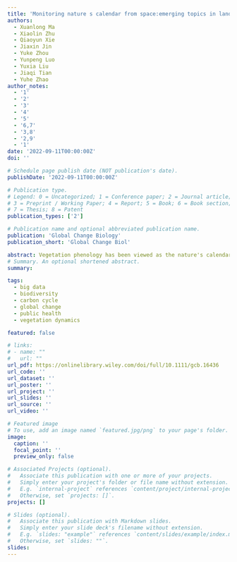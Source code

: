 ```yaml
---
title: 'Monitoring nature s calendar from space:emerging topics in land surface phenology and associated opportunities for science applications'
authors:
  - Xuanlong Ma
  - Xiaolin Zhu
  - Qiaoyun Xie
  - Jiaxin Jin
  - Yuke Zhou
  - Yunpeng Luo
  - Yuxia Liu
  - Jiaqi Tian
  - Yuhe Zhao 
author_notes:
  - '1'
  - '2'
  - '3'
  - '4'
  - '5'
  - '6,7'
  - '3,8'
  - '2,9'
  - '1'
date: '2022-09-11T00:00:00Z'
doi: ''

# Schedule page publish date (NOT publication's date).
publishDate: '2022-09-11T00:00:00Z'

# Publication type.
# Legend: 0 = Uncategorized; 1 = Conference paper; 2 = Journal article;
# 3 = Preprint / Working Paper; 4 = Report; 5 = Book; 6 = Book section;
# 7 = Thesis; 8 = Patent
publication_types: ['2']

# Publication name and optional abbreviated publication name.
publication: 'Global Change Biology'
publication_short: 'Global Change Biol'

abstract: Vegetation phenology has been viewed as the nature's calendar and an integrative in-dicator of plant-climate interactions. The correct representation of vegetation phenol-ogy is important for models to accurately simulate the exchange of carbon, water, and energy between the vegetated land surface and the atmosphere. Remote sensing has advanced the monitoring of vegetation phenology by providing spatially and temporally continuous data that together with conventional ground observations offers a unique contribution to our knowledge about the environmental impact on ecosystems as well as the ecological adaptations and feedback to global climate change. Land surface phe-nology (LSP) is defined as the use of satellites to monitor seasonal dynamics in vegetated land surfaces and to estimate phenological transition dates. LSP, as an interdisciplinary subject among remote sensing, ecology, and biometeorology, has undergone rapid de-velopment over the past few decades. Recent advances in sensor technologies, as well as data fusion techniques, have enabled novel phenology retrieval algorithms that re-fine phenology details at even higher spatiotemporal resolutions, providing new insights into ecosystem dynamics. As such, here we summarize the recent advances in LSP and the associated opportunities for science applications. We focus on the remaining chal-lenges, promising techniques, and emerging topics that together we believe will truly form the very frontier of the global LSP research field.
# Summary. An optional shortened abstract.
summary: 

tags:
  - big data
  - biodiversity
  - carbon cycle
  - global change
  - public health
  - vegetation dynamics

featured: false

# links:
# - name: ""
#   url: ""
url_pdf: https://onlinelibrary.wiley.com/doi/full/10.1111/gcb.16436
url_code: ''
url_dataset: ''
url_poster: ''
url_project: ''
url_slides: ''
url_source: ''
url_video: ''

# Featured image
# To use, add an image named `featured.jpg/png` to your page's folder.
image:
  caption: ''
  focal_point: ''
  preview_only: false

# Associated Projects (optional).
#   Associate this publication with one or more of your projects.
#   Simply enter your project's folder or file name without extension.
#   E.g. `internal-project` references `content/project/internal-project/index.md`.
#   Otherwise, set `projects: []`.
projects: []

# Slides (optional).
#   Associate this publication with Markdown slides.
#   Simply enter your slide deck's filename without extension.
#   E.g. `slides: "example"` references `content/slides/example/index.md`.
#   Otherwise, set `slides: ""`.
slides:
---
```


